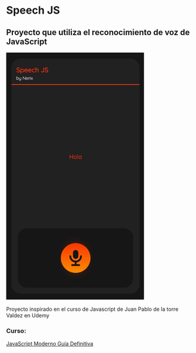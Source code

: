 # Speech JS

## Proyecto que utiliza el reconocimiento de voz de JavaScript

![Screenshot](Cap.jpg)

Proyecto inspirado en el curso de Javascript de Juan Pablo de la torre Valdez en Udemy

### Curso:

[JavaScript Moderno Guía Definitiva](https://www.udemy.com/course/javascript-moderno-guia-definitiva-construye-10-proyectos/)
